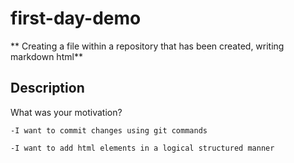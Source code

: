 # first-day-demo
** Creating a file within a repository that has been created, writing markdown html**
## Description
What was your motivation? 
```
-I want to commit changes using git commands 

-I want to add html elements in a logical structured manner
```